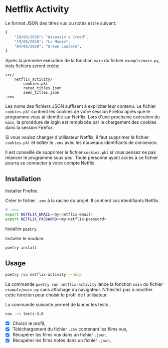 Netflix Activity
===================

Le format JSON des titres vus ou notés est le suivant:

```bash
{
    "28/06/2020": "Assassin's Creed",
    "19/06/2020": "La Momie",
    "04/06/2020": "Green Lantern",
}
```

Après la première exécution de la fonction `main` du fichier `example/main.py`, trois fichiers seront créés:

```
src/
    netflix_activity/
        cookies.pkl
        rated_titles.json
        seen_titles.json
.env
```

Les noms des fichiers JSON suffisent à expliciter leur contenu. Le fichier `cookies.pkl` contient les cookies de votre session Firefox après que le programme vous ai identifié sur Netflix. Lors d'une prochaine exécution du `main`, la procédure de login est remplacée par le chargement des cookies dans la session Firefox.

Si vous voulez changer d'utilisateur Netflix, il faut supprimer le fichier `cookies.pkl` et éditer le `.env` avec les nouveaux identifiants de connexion.

Il est conseillé de supprimer le fichier `cookies.pkl` si vous pensez ne pas relancer le programme sous peu. Toute personne ayant accès à ce fichier pourra se connecter à votre compte Netflix.

## Installation

Installer Firefox.

Créer le fichier `.env` à la racine du projet. Il contient vos identifiants Netflix.
```bash
# .env
export NETFLIX_EMAIL=<my-netflix-email>
export NETFLIX_PASSWORD=<my-netflix-password>
```

Installer [`poetry`](https://python-poetry.org/docs/).

Installer le module:
```bash
poetry install
```

## Usage

```bash
poetry run netflix-activity --help
```

La commande `poetry run netflix-activity` lance la fonction `main` du fichier `example/main.py` sans affichage du navigateur.
N'hésitez pas à modifier cette fonction pour choisir le profil de l'utilisateur.

La commande suivante permet de lancer les tests :
```bash
nox -rs tests-3.8
```

 - [x] Choisir le profil,
 - [x] Téléchargement du fichier `.csv` contenant les films vus,
 - [x] Récupérer les films vus dans un fichier `.json`,
 - [x] Récupérer les films notés dans un fichier `.json`,
